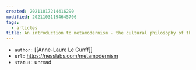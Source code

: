 ```yaml
---
created: 20211017214416290
modified: 20211031194645706
tags:
  - articles
title: An introduction to metamodernism - the cultural philosophy of the digital age
---
```


- `author:` [[Anne-Laure Le Cunff]]
- `url:` https://nesslabs.com/metamodernism
- `status:` unread 
